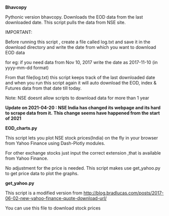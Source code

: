 **Bhavcopy**

Pythonic version bhavcopy. Downloads the EOD data from the last downloaded date.
This script pulls the data from NSE site.

IMPORTANT:

Before running this script , create a file called log.txt and save it in the download directory
and write the date from which you want to download EOD data

for eg: if you need data from Nov 10, 2017
        write the date as 2017-11-10 (in yyyy-mm-dd format) 

From that file(log.txt) this script keeps track of the last downloaded date
and when you run this script again it will auto download the EOD, index & Futures data
from that date till today.

Note: NSE doesnt allow scripts to download data for more than 1 year 

**Update on 2021-04-20 : NSE India has changed its webpage and its hard to scrape data from it.**
**This change seems have happened from the start of 2021**




**EOD_charts.py**

This script lets you plot NSE stock prices(India) on the fly in your browser from Yahoo Finance using Dash-Plotly modules.

For other exchange stocks just input the correct extension ,that is available from Yahoo Finance.

No adjustment for the price is needed. This script makes use get_yahoo.py to get price data to plot the graphs.



**get_yahoo.py**

This script is a modified version from
http://blog.bradlucas.com/posts/2017-06-02-new-yahoo-finance-quote-download-url/

You can use this file to download stock prices 
